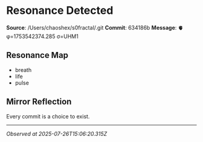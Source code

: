 # Resonance Detected

**Source**: /Users/chaoshex/s0fractal/.git
**Commit**: 634186b
**Message**: 🫀 φ=1753542374.285 σ=UHM1 

## Resonance Map
- breath
- life
- pulse

## Mirror Reflection
Every commit is a choice to exist.

---
*Observed at 2025-07-26T15:06:20.315Z*
